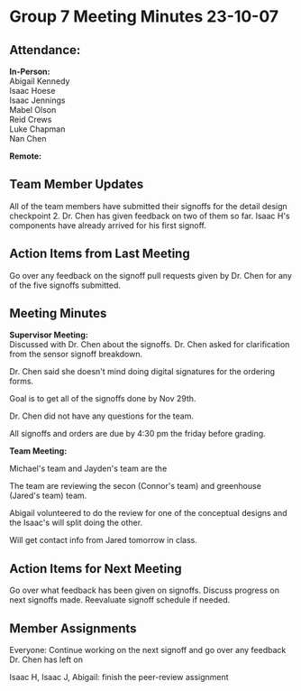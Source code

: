 # Group 7 Meeting Minutes 23-10-07

## Attendance:

**In-Person:**\
Abigail Kennedy\
Isaac Hoese\
Isaac Jennings\
Mabel Olson\
Reid Crews\
Luke Chapman\
Nan Chen

**Remote:**


## Team Member Updates

All of the team members have submitted their signoffs for the detail design checkpoint 2. Dr. Chen has given feedback on two of them so far. Isaac H's components have already arrived for his first signoff.

## Action Items from Last Meeting

Go over any feedback on the signoff pull requests given by Dr. Chen for any of the five signoffs submitted.

## Meeting Minutes

**Supervisor Meeting:**\
Discussed with Dr. Chen about the signoffs. Dr. Chen asked for clarification from the sensor signoff breakdown.

Dr. Chen said she doesn't mind doing digital signatures for the ordering forms.

Goal is to get all of the signoffs done by Nov 29th.

Dr. Chen did not have any questions for the team.

All signoffs and orders are due by 4:30 pm the friday before grading.

**Team Meeting:**

Michael's team and Jayden's team are the 

The team are reviewing the secon (Connor's team) and greenhouse (Jared's team) team. 

Abigail volunteered to do the review for one of the conceptual designs and the Isaac's will split doing the other.

Will get contact info from Jared tomorrow in class.

## Action Items for Next Meeting

Go over what feedback has been given on signoffs. Discuss progress on next signoffs made. Reevaluate signoff schedule if needed.

## Member Assignments

Everyone: Continue working on the next signoff and go over any feedback Dr. Chen has left on

Isaac H, Isaac J, Abigail: finish the peer-review assignment